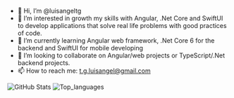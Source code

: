 - 👋 Hi, I’m @luisangeltg
- 👀 I’m interested in growth my skills with Angular, .Net Core and SwiftUI to develop applications that solve real life problems with good practices of code.
- 🌱 I’m currently learning Angular web framework, .Net Core 6 for the backend and SwiftUI for mobile developing
- 💞️ I’m looking to collaborate on Angular/web projects or TypeScript/.Net backend projects.
- 📫 How to reach me: t.g.luisangel@gmail.com

<!---
luisangeltg/luisangeltg is a ✨ special ✨ repository because its `README.md` (this file) appears on your GitHub profile.
You can click the Preview link to take a look at your changes.
--->

![GitHub Stats](https://github-readme-stats.vercel.app/api?username=luisangeltg&theme=radical)
![Top_languages](https://github-readme-stats.vercel.app/api/top-langs/?username=luisangeltg&show_icons=true&theme=radical)
